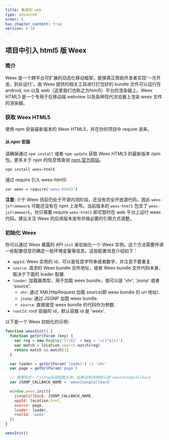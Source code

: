 ```yaml
---
title: 集成到 web
type: advanced
order: 6
has_chapter_content: true
version: 0.10
---
```


## 项目中引入 html5 版 Weex

### 简介

Weex 是一个跨平台可扩展的动态化移动框架，能够真正帮助开发者实现'一次开发，到处运行'。由 Weex 提供的相关工具进行打包好的 bundle 文件可以运行在 android, ios 以及 web（这里我们也称之为html5）平台的渲染器上。Weex HTML5 是一个专用于在移动端 webview 以及各种现代浏览器上渲染 weex 文件的渲染器。
### 获取 Weex HTML5

使用 npm 安装最新版本的 Weex HTML5，并在你的项目中 require 进来。
#### 从 npm 安装

请确保通过 `npm install` 或者 `npm update` 获取 Weex HTML5 的最新版本 npm 包。更多关于 npm 的信息情查阅 [npm 官方网站](https://docs.npmjs.com/)。

```bash
npm install weex-html5
```

通过 require 引入 weex-html5:

```bash
var weex = require('weex-html5')
```

**注意:** 介于 Weex 目前仍处于开源内测阶段，还没有完全开放源代码，因此 `weex-jsframework` 可能还没有在 npm 上发布。当前版本的 `weex-html5` 包含了 `weex-jsframework`，你只需要 require `weex-html5` 即可暂时在 web 平台上运行 weex 代码。建议关注 Weex 的后续版本发布并做必要的引用方式调整。
### 初始化 Weex

你可以通过 Weex 暴露的 API `init` 来初始化一个 Weex 实例。这个方法需要传递一些配置信息已确定一些环境变量等信息，这些配置信息介绍如下：
- `appId`: Weex 实例的 id，可以是任意字符串或者数字，并注意不要重复.
- `source`: 请求的 Weex bundle 文件地址，或者 Weex bundle 文件代码本身，取决于下面的 loader 配置.
- `loader`: 加载器类型，用于加载 weex bundle，值可以是 'xhr', 'jsonp' 或者 'source'.
  - `xhr`: 通过 XMLHttpRequest 加载 source(即 weex bundle 的 url 地址).
  - `jsonp`: 通过 JSONP 加载 weex bundle.
  - `source`: 直接接受 weex bundle 的代码作为参数.
- `rootId`: root 容器的 id，默认容器 id 是 'weex'.

以下是一个 Weex 初始化的示例:

``` javascript
function weexInit() {
  function getUrlParam (key) {
    var reg = new RegExp('[?|&]' + key + '=([^&]+)')
    var match = location.search.match(reg)
    return match && match[1]
  }

  var loader = getUrlParam('loader') || 'xhr'
  var page = getUrlParam('page')

  // 需要指定一个jsonp回调函数名称，如果没有则用默认值'weexJsonpCallback'
  var JSONP_CALLBACK_NAME = 'weexJsonpCallback'

  window.weex.init({
    jsonpCallback: JSONP_CALLBACK_NAME,
    appId: location.href,
    source: page,
    loader: loader,
    rootId: 'weex'
  })
}

weexInit()
```
